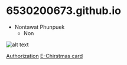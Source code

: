 # 6530200673.github.io

- Nontawat Phunpuek
    - Non

![alt text](Image_GIT/pic.jpeg)

[Authorization](authorization.md)
[E-Chirstmas card](ecard.md)
